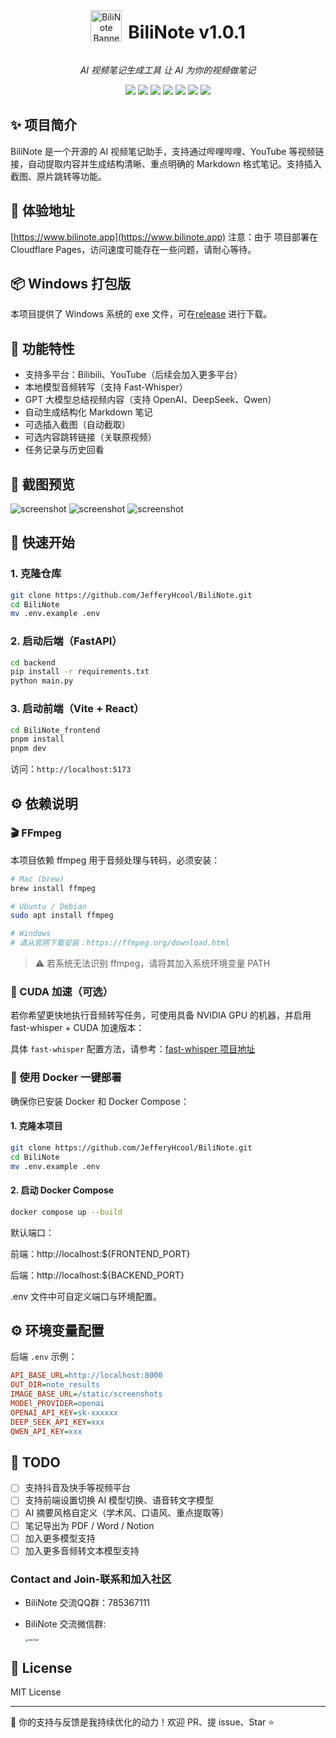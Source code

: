 <div style="display: flex; justify-content: center; align-items: center; gap: 10px;
">
    <p align="center">
  <img src="./doc/icon.svg" alt="BiliNote Banner" width="50" height="50"  />
</p>
<h1 align="center" > BiliNote v1.0.1</h1>
</div>

<p align="center"><i>AI 视频笔记生成工具 让 AI 为你的视频做笔记</i></p>

<p align="center">
  <img src="https://img.shields.io/badge/license-MIT-blue.svg" />
  <img src="https://img.shields.io/badge/frontend-react-blue" />
  <img src="https://img.shields.io/badge/backend-fastapi-green" />
  <img src="https://img.shields.io/badge/GPT-openai%20%7C%20deepseek%20%7C%20qwen-ff69b4" />
  <img src="https://img.shields.io/badge/docker-compose-blue" />
  <img src="https://img.shields.io/badge/status-active-success" />
  <img src="https://img.shields.io/github/stars/jefferyhcool/BiliNote?style=social" />
</p>



## ✨ 项目简介

BiliNote 是一个开源的 AI 视频笔记助手，支持通过哔哩哔哩、YouTube 等视频链接，自动提取内容并生成结构清晰、重点明确的 Markdown 格式笔记。支持插入截图、原片跳转等功能。

## 🚀 体验地址
[https://www.bilinote.app](https://www.bilinote.app) 
注意：由于 项目部署在 Cloudflare Pages，访问速度可能存在一些问题，请耐心等待。

## 📦 Windows 打包版
本项目提供了 Windows 系统的 exe 文件，可在[release](https://github.com/JefferyHcool/BiliNote/releases/tag/v1.0.1) 进行下载。


## 🔧 功能特性

- 支持多平台：Bilibili、YouTube（后续会加入更多平台）
- 本地模型音频转写（支持 Fast-Whisper）
- GPT 大模型总结视频内容（支持 OpenAI、DeepSeek、Qwen）
- 自动生成结构化 Markdown 笔记
- 可选插入截图（自动截取）
- 可选内容跳转链接（关联原视频）
- 任务记录与历史回看

## 📸 截图预览
![screenshot](./doc/image1.png)
![screenshot](./doc/image2.png)
![screenshot](./doc/image3.png)

## 🚀 快速开始

### 1. 克隆仓库

```bash
git clone https://github.com/JefferyHcool/BiliNote.git
cd BiliNote
mv .env.example .env
```

### 2. 启动后端（FastAPI）

```bash
cd backend
pip install -r requirements.txt
python main.py
```

### 3. 启动前端（Vite + React）

```bash
cd BiliNote_frontend
pnpm install
pnpm dev
```

访问：`http://localhost:5173`

## ⚙️ 依赖说明
### 🎬 FFmpeg
本项目依赖 ffmpeg 用于音频处理与转码，必须安装：
```bash
# Mac (brew)
brew install ffmpeg

# Ubuntu / Debian
sudo apt install ffmpeg

# Windows
# 请从官网下载安装：https://ffmpeg.org/download.html
```
> ⚠️ 若系统无法识别 ffmpeg，请将其加入系统环境变量 PATH

### 🚀 CUDA 加速（可选）
若你希望更快地执行音频转写任务，可使用具备 NVIDIA GPU 的机器，并启用 fast-whisper + CUDA 加速版本：

具体 `fast-whisper` 配置方法，请参考：[fast-whisper 项目地址](http://github.com/SYSTRAN/faster-whisper#requirements)

### 🐳 使用 Docker 一键部署

确保你已安装 Docker 和 Docker Compose：

#### 1. 克隆本项目
```bash
git clone https://github.com/JefferyHcool/BiliNote.git
cd BiliNote
mv .env.example .env
```
#### 2. 启动 Docker Compose
``` bash
docker compose up --build
```
默认端口：

前端：http://localhost:${FRONTEND_PORT}

后端：http://localhost:${BACKEND_PORT}

.env 文件中可自定义端口与环境配置。


## ⚙️ 环境变量配置

后端 `.env` 示例：

```ini
API_BASE_URL=http://localhost:8000
OUT_DIR=note_results
IMAGE_BASE_URL=/static/screenshots
MODEl_PROVIDER=openai
OPENAI_API_KEY=sk-xxxxxx
DEEP_SEEK_API_KEY=xxx
QWEN_API_KEY=xxx
```

## 🧠 TODO

- [ ] 支持抖音及快手等视频平台
- [ ] 支持前端设置切换 AI 模型切换、语音转文字模型
- [ ] AI 摘要风格自定义（学术风、口语风、重点提取等）
- [ ] 笔记导出为 PDF / Word / Notion
- [ ] 加入更多模型支持
- [ ] 加入更多音频转文本模型支持

### Contact and Join-联系和加入社区
- BiliNote 交流QQ群：785367111
- BiliNote 交流微信群:
  
  <img src="./doc/wechat.png" alt="wechat" style="zoom:33%;" />

## 📜 License

MIT License

---

💬 你的支持与反馈是我持续优化的动力！欢迎 PR、提 issue、Star ⭐️

